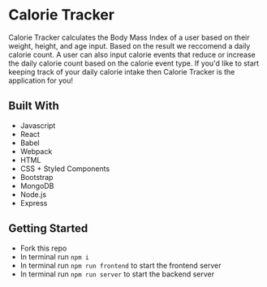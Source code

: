 # Calorie Tracker
Calorie Tracker calculates the Body Mass Index of a user based on their weight, height, and age input. Based on the result we reccomend a daily calorie count. A user can also input calorie events that reduce or increase the daily calorie count based on the calorie event type. If you'd like to start keeping track of your daily calorie intake then Calorie Tracker is the application for you! 

## Built With
- Javascript
- React
- Babel 
- Webpack
- HTML
- CSS + Styled Components 
- Bootstrap 
- MongoDB
- Node.js
- Express

## Getting Started
- Fork this repo 
- In terminal run `npm i`
- In terminal run `npm run frontend` to start the frontend server
- In terminal run `npm run server` to start the backend server

